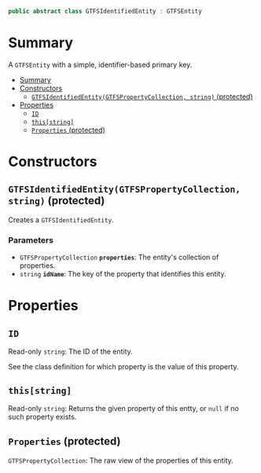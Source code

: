 ```csharp
public abstract class GTFSIdentifiedEntity : GTFSEntity
```

# Summary
A `GTFSEntity` with a simple, identifier-based primary key.

- [Summary](#summary)
- [Constructors](#constructors)
  - [`GTFSIdentifiedEntity(GTFSPropertyCollection, string)` (protected)](#gtfsidentifiedentitygtfspropertycollection-string-protected)
- [Properties](#properties)
  - [`ID`](#id)
  - [`this[string]`](#thisstring)
  - [`Properties` (protected)](#properties-protected)



# Constructors


## `GTFSIdentifiedEntity(GTFSPropertyCollection, string)` (protected)
Creates a `GTFSIdentifiedEntity`.

### Parameters
* `GTFSPropertyCollection` **`properties`**: The entity's collection of properties.
* `string` **`idName`**: The key of the property that identifies this entity.



# Properties


## `ID`
Read-only `string`: The ID of the entity.

See the class definition for which property is the value of this property.


## `this[string]`
Read-only `string`: Returns the given property of this entty, or `null` if no such property exists.


## `Properties` (protected)
`GTFSPropertyCollection`: The raw view of the properties of this entity.